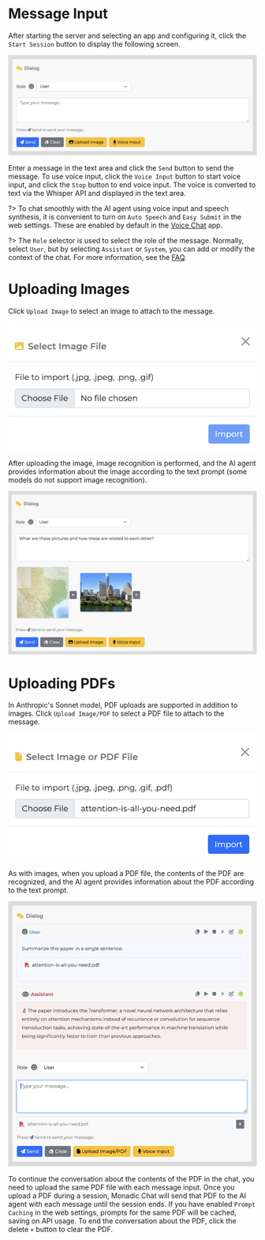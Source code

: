 # Message Input

After starting the server and selecting an app and configuring it, click the `Start Session` button to display the following screen.

![](./assets/images/monadic-chat-message-input.png ':size=700')

Enter a message in the text area and click the `Send` button to send the message. To use voice input, click the `Voice Input` button to start voice input, and click the `Stop` button to end voice input. The voice is converted to text via the Whisper API and displayed in the text area.

?> To chat smoothly with the AI agent using voice input and speech synthesis, it is convenient to turn on `Auto Speech` and `Easy Submit` in the web settings. These are enabled by default in the [Voice Chat](./basic-apps?id=voice-chat) app.

?> The `Role` selector is used to select the role of the message. Normally, select `User`, but by selecting `Assistant` or `System`, you can add or modify the context of the chat. For more information, see the [FAQ](./faq-user-interface).

# Uploading Images

Click `Upload Image` to select an image to attach to the message.

![](./assets/images/monadi-chat-image-attachment.png ':size=400')

After uploading the image, image recognition is performed, and the AI agent provides information about the image according to the text prompt (some models do not support image recognition).

![](./assets/images/monadic-chat-message-with-pics.png ':size=700')

# Uploading PDFs

In Anthropic's Sonnet model, PDF uploads are supported in addition to images. Click `Upload Image/PDF` to select a PDF file to attach to the message.

![](./assets/images/monadi-chat-pdf-attachment.png ':size=400')

As with images, when you upload a PDF file, the contents of the PDF are recognized, and the AI agent provides information about the PDF according to the text prompt.

![](./assets/images/monadic-chat-chat-about-pdf.png ':size=700')

To continue the conversation about the contents of the PDF in the chat, you need to upload the same PDF file with each message input. Once you upload a PDF during a session, Monadic Chat will send that PDF to the AI agent with each message until the session ends. If you have enabled `Prompt Caching` in the web settings, prompts for the same PDF will be cached, saving on API usage. To end the conversation about the PDF, click the delete `×` button to clear the PDF.
